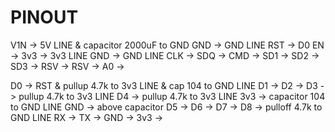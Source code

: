 # PINOUT

V1N -> 5V LINE & capacitor 2000uF to GND
GND -> GND LINE
RST -> D0
EN  -> 
3v3 -> 3v3 LINE
GND -> GND LINE
CLK ->
SDQ ->
CMD ->
SD1 ->
SD2 ->
SD3 ->
RSV ->
RSV ->
A0  -> 


D0  -> RST & pullup 4.7k to 3v3 LINE & cap 104 to GND LINE
D1  -> 
D2  -> 
D3  -> pullup 4.7k to 3v3 LINE
D4  -> pullup 4.7k to 3v3 LINE
3v3 -> capacitor 104 to GND LINE
GND -> above capacitor
D5  ->
D6  ->
D7  ->
D8  -> pulloff 4.7k to GND LINE
RX  ->
TX  ->
GND ->
3v3 ->



